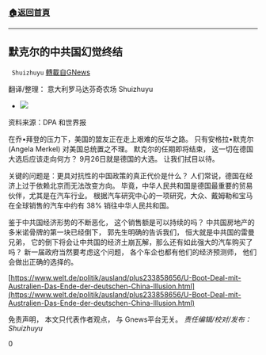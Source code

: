 ###  [:house:返回首頁](https://github.com/ourhimalayas/txt)
---


## 默克尔的中共国幻觉终结
` Shuizhuyu` [轉載自GNews](https://gnews.org/zh-hans/1541140/)

翻译/整理： 意大利罗马达芬奇农场 Shuizhuyu

- ![](https://assets.gnews.org/wp-content/uploads/2021/09/DWO-Teaser-AP-Kanzler-China-sk-Kopie.jpg)


资料来源：DPA 和世界报

在乔•拜登的压力下，美国的盟友正在走上艰难的反华之路。 只有安格拉•默克尔 (Angela Merkel) 对美国总统置之不理。 默克尔的任期即将结束， 这一切在德国大选后应该走向何方？ 9月26日就是德国的大选。 让我们拭目以待。

关键的问题是：更具对抗性的中国政策的真正代价是什么？ 人们常说，德国在经济上过于依赖北京而无法改变方向。 毕竟，中华人民共和国是德国最重要的贸易伙伴，尤其是在汽车行业。 根据汽车研究中心的一项研究，大众、戴姆勒和宝马在全球销售的汽车中约有 38% 销往中华人民共和国。

鉴于中共国经济形势的不断恶化， 这个销售额是可以持续的吗？ 中共国房地产的多米诺骨牌的第一块已经倒下， 郭先生明确的告诉我们， 恒大就是中共国的雷曼兄弟， 它的倒下将会让中共国的经济土崩瓦解，那么还有如此强大的汽车购买了吗？ 新一届政府当然要考虑这个问题， 各个车企也都有他们的经济预测师， 他们会做出正确的选择的。

[https://www.welt.de/politik/ausland/plus233858656/U-Boot-Deal-mit-Australien-Das-Ende-der-deutschen-China-Illusion.html](https://www.welt.de/politik/ausland/plus233858656/U-Boot-Deal-mit-Australien-Das-Ende-der-deutschen-China-Illusion.html)

免责声明， 本文只代表作者观点， 与 Gnews平台无关。
*责任编辑/校对/发布： Shuizhuyu*

0
